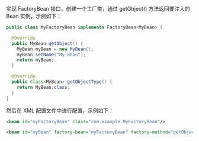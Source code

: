 实现 FactoryBean 接口，创建一个工厂类，通过 getObject() 方法返回要注入的 Bean 实例，示例如下：
```java
public class MyFactoryBean implements FactoryBean<MyBean> {

  @Override
  public MyBean getObject() {
    MyBean myBean = new MyBean();
    myBean.setName("My Bean");
    return myBean;
  }

  @Override
  public Class<MyBean> getObjectType() {
    return MyBean.class;
  }
}

```
然后在 XML 配置文件中进行配置，示例如下：
```xml
<bean id="myFactoryBean" class="com.example.MyFactoryBean"/>

<bean id="myBean" factory-bean="myFactoryBean" factory-method="getObject"/>

```